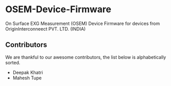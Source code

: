 # OSEM-Device-Firmware

On Surface EXG Measurement (OSEM) Device Firmware for devices from OriginInterconneect PVT. LTD. (INDIA)

## Contributors

We are thankful to our awesome contributors, the list below is alphabetically sorted. 

- Deepak Khatri
- Mahesh Tupe
